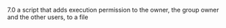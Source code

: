 7.0 a script that adds execution permission to the owner, the group owner and the other users, to a file
